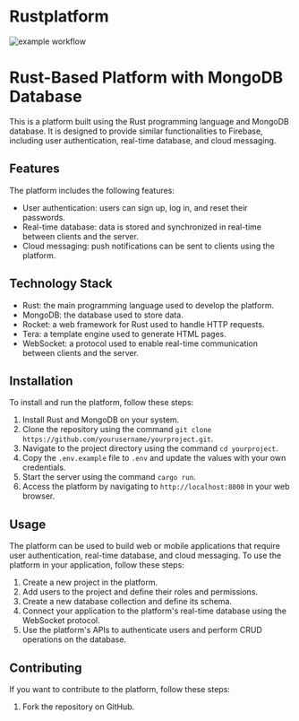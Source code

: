 # Rustplatform
![example workflow](https://github.com/kaiekaie/rustplatform/actions/workflows/rust.yml/badge.svg
)

# Rust-Based Platform with MongoDB Database

This is a platform built using the Rust programming language and MongoDB database. It is designed to provide similar functionalities to Firebase, including user authentication, real-time database, and cloud messaging.

## Features

The platform includes the following features:

- User authentication: users can sign up, log in, and reset their passwords.
- Real-time database: data is stored and synchronized in real-time between clients and the server.
- Cloud messaging: push notifications can be sent to clients using the platform.

## Technology Stack

- Rust: the main programming language used to develop the platform.
- MongoDB: the database used to store data.
- Rocket: a web framework for Rust used to handle HTTP requests.
- Tera: a template engine used to generate HTML pages.
- WebSocket: a protocol used to enable real-time communication between clients and the server.

## Installation

To install and run the platform, follow these steps:

1. Install Rust and MongoDB on your system.
2. Clone the repository using the command `git clone https://github.com/yourusername/yourproject.git`.
3. Navigate to the project directory using the command `cd yourproject`.
4. Copy the `.env.example` file to `.env` and update the values with your own credentials.
5. Start the server using the command `cargo run`.
6. Access the platform by navigating to `http://localhost:8000` in your web browser.

## Usage

The platform can be used to build web or mobile applications that require user authentication, real-time database, and cloud messaging. To use the platform in your application, follow these steps:

1. Create a new project in the platform.
2. Add users to the project and define their roles and permissions.
3. Create a new database collection and define its schema.
4. Connect your application to the platform's real-time database using the WebSocket protocol.
5. Use the platform's APIs to authenticate users and perform CRUD operations on the database.

## Contributing

If you want to contribute to the platform, follow these steps:

1. Fork the repository on GitHub.
